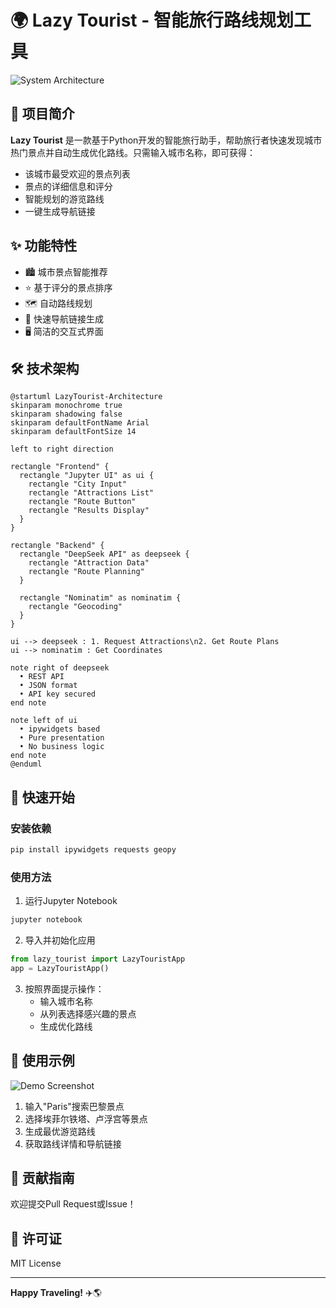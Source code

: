 # 🌍 Lazy Tourist - 智能旅行路线规划工具

![System Architecture](https://raw.githubusercontent.com/yourusername/lazy-tourist/main/docs/architecture.png)

## 📌 项目简介

**Lazy Tourist** 是一款基于Python开发的智能旅行助手，帮助旅行者快速发现城市热门景点并自动生成优化路线。只需输入城市名称，即可获得：

- 该城市最受欢迎的景点列表
- 景点的详细信息和评分
- 智能规划的游览路线
- 一键生成导航链接

## ✨ 功能特性

- 🏙️ 城市景点智能推荐
- ⭐ 基于评分的景点排序
- 🗺️ 自动路线规划
- 🔗 快速导航链接生成
- 🖥️ 简洁的交互式界面

## 🛠️ 技术架构

```plantuml
@startuml LazyTourist-Architecture
skinparam monochrome true
skinparam shadowing false
skinparam defaultFontName Arial
skinparam defaultFontSize 14

left to right direction

rectangle "Frontend" {
  rectangle "Jupyter UI" as ui {
    rectangle "City Input"
    rectangle "Attractions List"
    rectangle "Route Button"
    rectangle "Results Display"
  }
}

rectangle "Backend" {
  rectangle "DeepSeek API" as deepseek {
    rectangle "Attraction Data"
    rectangle "Route Planning"
  }
  
  rectangle "Nominatim" as nominatim {
    rectangle "Geocoding"
  }
}

ui --> deepseek : 1. Request Attractions\n2. Get Route Plans
ui --> nominatim : Get Coordinates

note right of deepseek
  • REST API
  • JSON format
  • API key secured
end note

note left of ui
  • ipywidgets based
  • Pure presentation
  • No business logic
end note
@enduml
```

## 🚀 快速开始

### 安装依赖

```bash
pip install ipywidgets requests geopy
```

### 使用方法

1. 运行Jupyter Notebook
```bash
jupyter notebook
```

2. 导入并初始化应用
```python
from lazy_tourist import LazyTouristApp
app = LazyTouristApp()
```

3. 按照界面提示操作：
   - 输入城市名称
   - 从列表选择感兴趣的景点
   - 生成优化路线

## 📝 使用示例

![Demo Screenshot](https://raw.githubusercontent.com/yourusername/lazy-tourist/main/docs/demo.gif)

1. 输入"Paris"搜索巴黎景点
2. 选择埃菲尔铁塔、卢浮宫等景点
3. 生成最优游览路线
4. 获取路线详情和导航链接

## 🤝 贡献指南

欢迎提交Pull Request或Issue！

## 📄 许可证

MIT License

---

**Happy Traveling!** ✈️🌎
